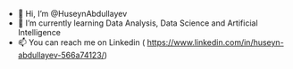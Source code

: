 - 👋 Hi, I’m @HuseynAbdullayev
- 🌱 I’m currently learning Data Analysis, Data Science and Artificial Intelligence
- 📫  You can reach me on Linkedin ( https://www.linkedin.com/in/huseyn-abdullayev-566a74123/) 

<!---
HuseynAbdullayev/HuseynAbdullayev is a ✨ special ✨ repository because its `README.md` (this file) appears on your GitHub profile.
You can click the Preview link to take a look at your changes.
--->
